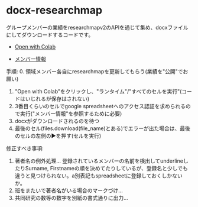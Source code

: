 # docx-researchmap
グループメンバーの業績をresearchmapv2のAPIを通じて集め、docxファイルにしてダウンロードするコードです。

- [Open with Colab](https://colab.research.google.com/github/dbkk/docx-researchmap/blob/master/researchmapv2_to_docx.ipynb)

- [メンバー情報](https://docs.google.com/spreadsheets/d/1wce1XHSFGSBttupnSIqe_5abtijBb_hBYM2bfaV9Jn4/edit)

手順:
0. 領域メンバー各自にresearchmapを更新してもらう(業績を"公開"でお願い)
1. "Open with Colab"をクリックし、"ランタイム"/"すべてのセルを実行"(コードはいじれるが保存はされない)
2. 3番目くらいのセルでgoogle spreadsheetへのアクセス認証を求められるので実行("メンバー情報"を参照するために必要)
3. docxがダウンロードされるのを待つ
4. 最後のセル(files.download(file_name)とある)でエラーが出た場合は、最後のセルの左側の▶を押す(セルを実行)

修正すべき事項:
1. 著者名の例外処理... 登録されているメンバーの名前を検出してunderlineしたりSurname, Firstnameの順を決めてたりしているが、登録名と少しでも違うと見つけられない。a別表記もspreadsheetに登録しておくしかないか。
2. 班をまたいで著者名がいる場合のマークづけ...
3. 共同研究の数等の数字を別紙の書式通りに出力...

